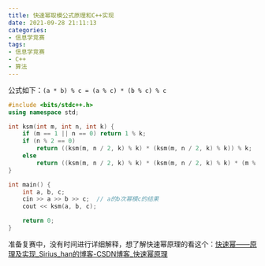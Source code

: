 ```yaml
---
title: 快速幂取模公式原理和C++实现
date: 2021-09-28 21:11:13
categories:
- 信息学竞赛
tags:
- 信息学竞赛
- C++
- 算法
---
```


公式如下：`(a * b) % c = (a % c) * (b % c) % c`

```cpp
#include <bits/stdc++.h>
using namespace std;

int ksm(int m, int n, int k) {
    if (m == 1 || n == 0) return 1 % k;
    if (n % 2 == 0)
        return ((ksm(m, n / 2, k) % k) * (ksm(m, n / 2, k) % k)) % k;
    else
        return ((ksm(m, n / 2, k) % k) * (ksm(m, n / 2, k) % k) * (m % k)) % k;
}

int main() {
    int a, b, c;
    cin >> a >> b >> c;  // a的b次幂模c的结果
    cout << ksm(a, b, c);

    return 0;
}
```

准备复赛中，没有时间进行详细解释，想了解快速幂原理的看这个：[快速幂——原理及实现_Sirius_han的博客-CSDN博客_快速幂原理](https://blog.csdn.net/Sirius_han/article/details/88757132)
